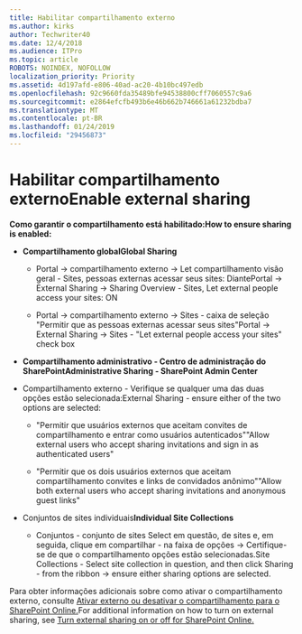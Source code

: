 ```yaml
---
title: Habilitar compartilhamento externo
ms.author: kirks
author: Techwriter40
ms.date: 12/4/2018
ms.audience: ITPro
ms.topic: article
ROBOTS: NOINDEX, NOFOLLOW
localization_priority: Priority
ms.assetid: 4d197afd-e806-40ad-ac20-4b10bc497edb
ms.openlocfilehash: 92c9660fda35489bfe94538800cff7060557c9a6
ms.sourcegitcommit: e2864efcfb493b6e46b662b746661a61232bdba7
ms.translationtype: MT
ms.contentlocale: pt-BR
ms.lasthandoff: 01/24/2019
ms.locfileid: "29456873"
---
```

# <a name="enable-external-sharing"></a><span data-ttu-id="9b020-102">Habilitar compartilhamento externo</span><span class="sxs-lookup"><span data-stu-id="9b020-102">Enable external sharing</span></span>

 <span data-ttu-id="9b020-103">**Como garantir o compartilhamento está habilitado:**</span><span class="sxs-lookup"><span data-stu-id="9b020-103">**How to ensure sharing is enabled:**</span></span>
  
- <span data-ttu-id="9b020-104">**Compartilhamento global**</span><span class="sxs-lookup"><span data-stu-id="9b020-104">**Global Sharing**</span></span>
    
  - <span data-ttu-id="9b020-105">Portal -\> compartilhamento externo -\> Let compartilhamento visão geral - Sites, pessoas externas acessar seus sites: Diante</span><span class="sxs-lookup"><span data-stu-id="9b020-105">Portal -\> External Sharing -\> Sharing Overview - Sites, Let external people access your sites: ON</span></span>
    
  - <span data-ttu-id="9b020-106">Portal -\> compartilhamento externo -\> Sites - caixa de seleção "Permitir que as pessoas externas acessar seus sites"</span><span class="sxs-lookup"><span data-stu-id="9b020-106">Portal -\> External Sharing -\> Sites - "Let external people access your sites" check box</span></span>
    
- <span data-ttu-id="9b020-107">**Compartilhamento administrativo - Centro de administração do SharePoint**</span><span class="sxs-lookup"><span data-stu-id="9b020-107">**Administrative Sharing - SharePoint Admin Center**</span></span>
    
- <span data-ttu-id="9b020-108">Compartilhamento externo - Verifique se qualquer uma das duas opções estão selecionada:</span><span class="sxs-lookup"><span data-stu-id="9b020-108">External Sharing - ensure either of the two options are selected:</span></span>
    
  - <span data-ttu-id="9b020-109">"Permitir que usuários externos que aceitam convites de compartilhamento e entrar como usuários autenticados"</span><span class="sxs-lookup"><span data-stu-id="9b020-109">"Allow external users who accept sharing invitations and sign in as authenticated users"</span></span>
    
  - <span data-ttu-id="9b020-110">"Permitir que os dois usuários externos que aceitam compartilhamento convites e links de convidados anônimo"</span><span class="sxs-lookup"><span data-stu-id="9b020-110">"Allow both external users who accept sharing invitations and anonymous guest links"</span></span>
    
- <span data-ttu-id="9b020-111">Conjuntos de sites individuais</span><span class="sxs-lookup"><span data-stu-id="9b020-111">**Individual Site Collections**</span></span>
    
  - <span data-ttu-id="9b020-112">Conjuntos - conjunto de sites Select em questão, de sites e, em seguida, clique em compartilhar - na faixa de opções -\> Certifique-se de que o compartilhamento opções estão selecionadas.</span><span class="sxs-lookup"><span data-stu-id="9b020-112">Site Collections - Select site collection in question, and then click Sharing - from the ribbon -\> ensure either sharing options are selected.</span></span>
    
<span data-ttu-id="9b020-113">Para obter informações adicionais sobre como ativar o compartilhamento externo, consulte [Ativar externo ou desativar o compartilhamento para o SharePoint Online.](https://go.microsoft.com/fwlink/?linkid=2047681&amp;clcid=0x409)</span><span class="sxs-lookup"><span data-stu-id="9b020-113">For additional information on how to turn on external sharing, see [Turn external sharing on or off for SharePoint Online.](https://go.microsoft.com/fwlink/?linkid=2047681&amp;clcid=0x409)</span></span>
  

